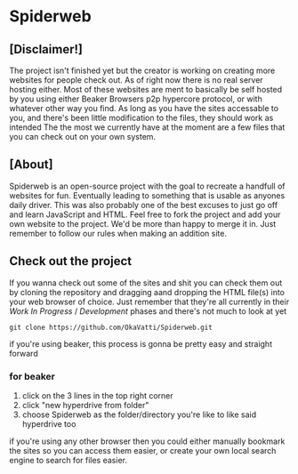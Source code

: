 # Spiderweb

## [Disclaimer!]

The project isn't finished yet but the creator is working on creating more websites for people check out.
As of right now there is no real server hosting either. Most of these websites are ment to basically be self hosted by you using either Beaker Browsers p2p hypercore protocol, or with whatever other way you find. As long as you have the sites accessable to you, and there's been little modification to the files, they should work as intended
The the most we currently have at the moment are a few files that you can check out on your own system.

## [About]

Spiderweb is an open-source project with the goal to recreate a handfull of websites for fun. Eventually leading to something that is usable as anyones daily driver. This was also probably one of the best excuses to just go off and learn JavaScript and HTML. Feel free to fork the project and add your own website to the project. We'd be more than happy to merge it in. Just remember to follow our rules when making an addition site.

## Check out the project

If you wanna check out some of the sites and shit you can check them out by cloning the repository and dragging aand dropping the HTML file(s) into your web browser of choice. Just remember that they're all currently in their _Work In Progress_ / _Development_ phases and there's not much to look at yet

`git clone https://github.com/OkaVatti/Spiderweb.git`

if you're using beaker, this process is gonna be pretty easy and straight forward

### for beaker

1. click on the 3 lines in the top right corner
2. click "new hyperdrive from folder"
3. choose Spiderweb as the folder/directory you're like to like said hyperdrive too

if you're using any other browser then you could either manually bookmark the sites so you can access them easier, or create your own local search engine to search for files easier.
